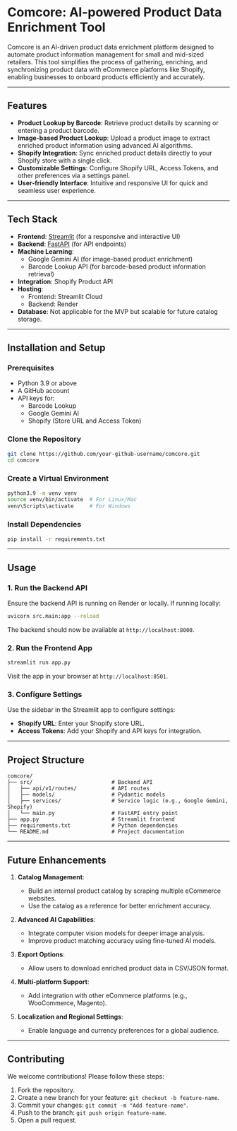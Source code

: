 
# Comcore: AI-powered Product Data Enrichment Tool

Comcore is an AI-driven product data enrichment platform designed to automate product information management for small and mid-sized retailers. This tool simplifies the process of gathering, enriching, and synchronizing product data with eCommerce platforms like Shopify, enabling businesses to onboard products efficiently and accurately.

---

## Features

- **Product Lookup by Barcode**: Retrieve product details by scanning or entering a product barcode.
- **Image-based Product Lookup**: Upload a product image to extract enriched product information using advanced AI algorithms.
- **Shopify Integration**: Sync enriched product details directly to your Shopify store with a single click.
- **Customizable Settings**: Configure Shopify URL, Access Tokens, and other preferences via a settings panel.
- **User-friendly Interface**: Intuitive and responsive UI for quick and seamless user experience.

---


## Tech Stack

- **Frontend**: [Streamlit](https://streamlit.io) (for a responsive and interactive UI)
- **Backend**: [FastAPI](https://fastapi.tiangolo.com) (for API endpoints)
- **Machine Learning**:
  - Google Gemini AI (for image-based product enrichment)
  - Barcode Lookup API (for barcode-based product information retrieval)
- **Integration**: Shopify Product API
- **Hosting**:
  - Frontend: Streamlit Cloud
  - Backend: Render
- **Database**: Not applicable for the MVP but scalable for future catalog storage.

---

## Installation and Setup

### Prerequisites

- Python 3.9 or above
- A GitHub account
- API keys for:
  - Barcode Lookup
  - Google Gemini AI
  - Shopify (Store URL and Access Token)

### Clone the Repository

```bash
git clone https://github.com/your-github-username/comcore.git
cd comcore
```

### Create a Virtual Environment

```bash
python3.9 -m venv venv
source venv/bin/activate  # For Linux/Mac
venv\Scripts\activate     # For Windows
```

### Install Dependencies

```bash
pip install -r requirements.txt
```

---

## Usage

### 1. Run the Backend API

Ensure the backend API is running on Render or locally. If running locally:

```bash
uvicorn src.main:app --reload
```

The backend should now be available at `http://localhost:8000`.

### 2. Run the Frontend App

```bash
streamlit run app.py
```

Visit the app in your browser at `http://localhost:8501`.

### 3. Configure Settings

Use the sidebar in the Streamlit app to configure settings:
- **Shopify URL**: Enter your Shopify store URL.
- **Access Tokens**: Add your Shopify and API keys for integration.

---

## Project Structure

```
comcore/
├── src/                         # Backend API
│   ├── api/v1/routes/           # API routes
│   ├── models/                  # Pydantic models
│   ├── services/                # Service logic (e.g., Google Gemini, Shopify)
│   └── main.py                  # FastAPI entry point
├── app.py                       # Streamlit frontend
├── requirements.txt             # Python dependencies
└── README.md                    # Project documentation
```

---

## Future Enhancements

1. **Catalog Management**:
   - Build an internal product catalog by scraping multiple eCommerce websites.
   - Use the catalog as a reference for better enrichment accuracy.

2. **Advanced AI Capabilities**:
   - Integrate computer vision models for deeper image analysis.
   - Improve product matching accuracy using fine-tuned AI models.

3. **Export Options**:
   - Allow users to download enriched product data in CSV/JSON format.

4. **Multi-platform Support**:
   - Add integration with other eCommerce platforms (e.g., WooCommerce, Magento).

5. **Localization and Regional Settings**:
   - Enable language and currency preferences for a global audience.

---

## Contributing

We welcome contributions! Please follow these steps:

1. Fork the repository.
2. Create a new branch for your feature: `git checkout -b feature-name`.
3. Commit your changes: `git commit -m "Add feature-name"`.
4. Push to the branch: `git push origin feature-name`.
5. Open a pull request.

